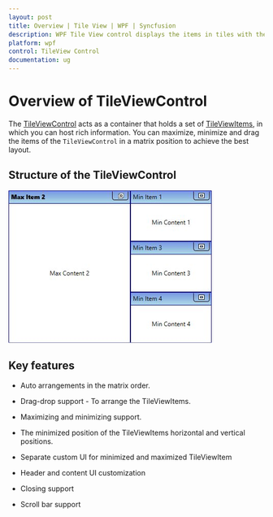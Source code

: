 ```yaml
---
layout: post
title: Overview | Tile View | WPF | Syncfusion
description: WPF Tile View control displays the items in tiles with the support to minimize and maximize tiles, docking of minimized items and smooth animations.
platform: wpf
control: TileView Control
documentation: ug
---
```


# Overview of TileViewControl

The [TileViewControl](https://help.syncfusion.com/cr/cref_files/wpf/Syncfusion.Shared.Wpf~Syncfusion.Windows.Shared.TileViewControl.html) acts as a container that holds a set of [TileViewItems](https://help.syncfusion.com/cr/cref_files/wpf/Syncfusion.Shared.Wpf~Syncfusion.Windows.Shared.TileViewItem.html), in which you can host rich information. You can maximize, minimize and drag the items of the `TileViewControl` in a matrix position to achieve the best layout. 

## Structure of the TileViewControl

![Structure of TileView control](Getting-Started_images/Getting-Started_img1.jpg)

## Key features

* Auto arrangements in the matrix order.

* Drag-drop support - To arrange the TileViewItems.

* Maximizing and minimizing support.

* The minimized position of the TileViewItems horizontal and vertical positions.

* Separate custom UI for minimized and maximized TileViewItem

* Header and content UI customization

* Closing support

* Scroll bar support



